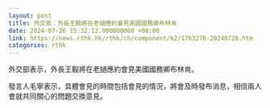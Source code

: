 ```yaml
---
layout: post
title: 外交部：外長王毅將在老撾應約會見美國國務卿布林肯
date: 2024-07-26 15:32:12.000000000 +08:00
link: https://news.rthk.hk/rthk/ch/component/k2/1763270-20240726.htm
categories: rthk
---
```


外交部表示，外長王毅將在老撾應約會見美國國務卿布林肯。

發言人毛寧表示，具體會見的時間包括會見的情況，將會及時發布消息，相信兩人會就共同關心的問題交換意見。

